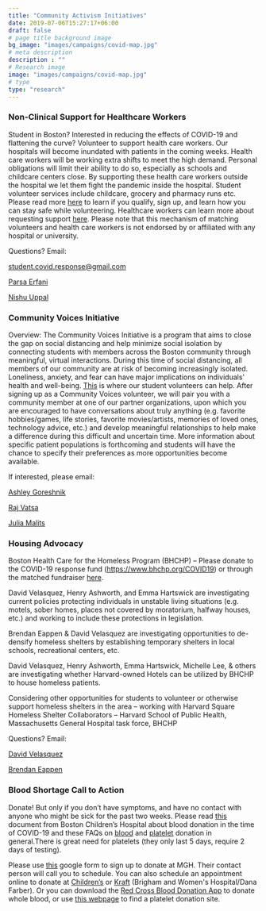 ```yaml
---
title: "Community Activism Initiatives"
date: 2019-07-06T15:27:17+06:00
draft: false
# page title background image
bg_image: "images/campaigns/covid-map.jpg"
# meta description
description : ""
# Research image
image: "images/campaigns/covid-map.jpg"
# type
type: "research"
---
```


### Non-Clinical Support for Healthcare Workers

Student in Boston? Interested in reducing the effects of COVID-19 and flattening the curve? Volunteer to support health care workers. Our hospitals will become inundated with patients in the coming weeks. Health care workers will be working extra shifts to meet the high demand. Personal obligations will limit their ability to do so, especially as schools and childcare centers close. By supporting these health care workers outside the hospital we let them fight the pandemic inside the hospital. Student volunteer services include childcare, grocery and pharmacy runs etc. Please read more [here](https://docs.google.com/forms/d/1UiHsHiyT2u7yRh2g1CWHFuxtE0aCKADNR8BXaX9WsnM/viewform?edit_requested=true) to learn if you qualify, sign up, and learn how you can stay safe while volunteering. Healthcare workers can learn more about requesting support [here](https://forms.gle/sxLQRmPvrLbZHcV2A). Please note that this mechanism of matching volunteers and health care workers is not endorsed by or affiliated with any hospital or university.

Questions? Email:

student.covid.response@gmail.com

[Parsa Erfani](mailto:parsa_erfani@hms.harvard.edu)

[Nishu Uppal](mailto:nishant_uppal@hms.harvard.edu)
 
### Community Voices Initiative

Overview: The Community Voices Initiative is a program that aims to close the gap on social distancing and help minimize social isolation by connecting students with members across the Boston community through meaningful, virtual interactions. During this time of social distancing, all members of our community are at risk of becoming increasingly isolated. Loneliness, anxiety, and fear can have major implications on individuals' health and well-being. [This](https://docs.google.com/forms/d/e/1FAIpQLSelLJMBQo2YNAKeCCmXjJ_QAwwUO6BLVf9AE6FKfWudBfY3sQ/viewform) is where our student volunteers can help. After signing up as a Community Voices volunteer, we will pair you with a community member at one of our partner organizations, upon which you are encouraged to have conversations about truly anything (e.g. favorite hobbies/games, life stories, favorite movies/artists, memories of loved ones, technology advice, etc.) and develop meaningful relationships to help make a difference during this difficult and uncertain time. More information about specific patient populations is forthcoming and students will have the chance to specify their preferences as more opportunities become available.

If interested, please email: 

[Ashley Goreshnik](mailto:Ashley_Goreshnik@hms.harvard.edu)

[Raj Vatsa](mailto:Rajet_Vatsa@hms.harvard.edu)

[Julia Malits](mailto:Julia_Malits@hms.harvard.edu)
 
### Housing Advocacy

Boston Health Care for the Homeless Program (BHCHP) – Please donate to the COVID-19 response fund (https://www.bhchp.org/COVID19) or through the matched fundraiser [here](https://charity.gofundme.com/o/en/campaign/boston-health-care-for-the-homeless-program-covid-19-response/brendaneappen?utm_campaign=oc&utm_medium=facebook&utm_source=crowdrise&fbclid=IwAR3L4KEQazB4zCf2W23EBzfeJvowf0rlZ0jAsmeNQJ3eBC8fYu-rFg3NaR8). 

David Velasquez, Henry Ashworth, and Emma Hartswick are investigating current policies protecting individuals in unstable living situations (e.g. motels, sober homes, places not covered by moratorium, halfway houses, etc.) and working to include these protections in legislation.

Brendan Eappen & David Velasquez are investigating opportunities to de-densify homeless shelters by establishing temporary shelters in local schools, recreational centers, etc.

David Velasquez, Henry Ashworth, Emma Hartswick, Michelle Lee, & others are investigating whether Harvard-owned Hotels can be utilized by BHCHP to house homeless patients.

Considering other opportunities for students to volunteer or otherwise support homeless shelters in the area – working with Harvard Square Homeless Shelter
Collaborators – Harvard School of Public Health, Massachusetts General Hospital task force, BHCHP
 
Questions? Email:

[David Velasquez](mailto:david_velasquez@hms.harvard.edu)

[Brendan Eappen](mailto:brendan_eappen@hms.harvard.edu)

### Blood Shortage Call to Action

Donate! But only if you don’t have symptoms, and have no contact with anyone who might be sick for the past two weeks. Please read [this](https://urldefense.proofpoint.com/v2/url?u=https-3A__www.childrenshospital.org_-2D_media_Ways-2Dto-2DHelp_Donate-2DBlood_covid-2D19-2Dblood-2Ddonor-2Dnotice-2D031720.ashx-3Fla-3Den-26hash-3DE86143AB62DE39EAE569A54FA803721EC5FEF22B&d=DwMFaQ&c=WO-RGvefibhHBZq3fL85hQ&r=D-_0TD7UKXJzfNWWi8GzoEscfxuYxdV9NXJFB7ukMy8&m=BAsSHAMfDeKshoE2ediDshnx4XYcsUnspmlB4JpB4pc&s=j4HzMxkRxYapOzSNEG-Wrihu6jEvjfnBGfLT7wXqjSk&e=) document from Boston Children’s Hospital about blood donation in the time of COVID-19 and these FAQs on [blood](https://urldefense.proofpoint.com/v2/url?u=https-3A__drive.google.com_file_d_1EpVkzqabL3DHIsnexFrb05z1gaA4lgj-5F_view-3Fusp-3Dsharing&d=DwMFaQ&c=WO-RGvefibhHBZq3fL85hQ&r=D-_0TD7UKXJzfNWWi8GzoEscfxuYxdV9NXJFB7ukMy8&m=BAsSHAMfDeKshoE2ediDshnx4XYcsUnspmlB4JpB4pc&s=6aJWZVEJNe8aWALotJ8h89zBw1tvQbXV13rOE6ufnpE&e=) and [platelet](https://urldefense.proofpoint.com/v2/url?u=https-3A__drive.google.com_open-3Fid-3D1xjm6d6I4GbF-5FL-2DnuWEK0hN34uSw8MWSv&d=DwMFaQ&c=WO-RGvefibhHBZq3fL85hQ&r=D-_0TD7UKXJzfNWWi8GzoEscfxuYxdV9NXJFB7ukMy8&m=BAsSHAMfDeKshoE2ediDshnx4XYcsUnspmlB4JpB4pc&s=hX70jzt0aIW9lwfpNXeZd2GnVx8dNLW_1vM2fRa8WuY&e=) donation in general.There is great need for platelets (they only last 5 days, require 2 days of testing).

Please use [this](https://urldefense.proofpoint.com/v2/url?u=https-3A__docs.google.com_forms_d_e_1FAIpQLSfEP9mBJ2oyIFL6nYf0NY1OAVwD-2D2rGPrHprXhghdbNLMcq1g_viewform&d=DwMFaQ&c=WO-RGvefibhHBZq3fL85hQ&r=D-_0TD7UKXJzfNWWi8GzoEscfxuYxdV9NXJFB7ukMy8&m=BAsSHAMfDeKshoE2ediDshnx4XYcsUnspmlB4JpB4pc&s=COtJDuB_eDLh1PSXQZhpQWBCVB8yea3yQLKZjV4Ox0w&e=) google form to sign up to donate at MGH. Their contact person will call you to schedule. You can also schedule an appointment online to donate at [Children’s](https://urldefense.proofpoint.com/v2/url?u=https-3A__www.halfpints.childrenshospital.org_&d=DwMFaQ&c=WO-RGvefibhHBZq3fL85hQ&r=D-_0TD7UKXJzfNWWi8GzoEscfxuYxdV9NXJFB7ukMy8&m=BAsSHAMfDeKshoE2ediDshnx4XYcsUnspmlB4JpB4pc&s=tgrySa9gJKXGoSQWRXFgckjGt46FPDkw1VWsXYcoqkU&e=) or [Kraft](https://urldefense.proofpoint.com/v2/url?u=https-3A__donor.kraftfamilyblooddonorcenter.org_donor_auth_signin&d=DwMFaQ&c=WO-RGvefibhHBZq3fL85hQ&r=D-_0TD7UKXJzfNWWi8GzoEscfxuYxdV9NXJFB7ukMy8&m=BAsSHAMfDeKshoE2ediDshnx4XYcsUnspmlB4JpB4pc&s=UHRyrIKUiA59voSpen4l4UWdx4rdOxFRFPqCLoxj9CE&e=) (Brigham and Women's Hospital/Dana Farber). Or you can download the [Red Cross Blood Donation App](https://urldefense.proofpoint.com/v2/url?u=https-3A__www.redcrossblood.org_blood-2Ddonor-2Dapp.html&d=DwMFaQ&c=WO-RGvefibhHBZq3fL85hQ&r=D-_0TD7UKXJzfNWWi8GzoEscfxuYxdV9NXJFB7ukMy8&m=BAsSHAMfDeKshoE2ediDshnx4XYcsUnspmlB4JpB4pc&s=Zx3tfgq2vI_ClG2E-NwoPTvyqMHI-rO49wH0_51DqHg&e=) to donate whole blood, or use [this webpage](https://urldefense.proofpoint.com/v2/url?u=https-3A__www.redcrossblood.org_give.html_drive-2Dresults-3Fdt-3DPL-26zipSponsor-3D02139&d=DwMFaQ&c=WO-RGvefibhHBZq3fL85hQ&r=D-_0TD7UKXJzfNWWi8GzoEscfxuYxdV9NXJFB7ukMy8&m=BAsSHAMfDeKshoE2ediDshnx4XYcsUnspmlB4JpB4pc&s=Agmv2EsV3W2-LmsAzQ6zxqK6KJMpm1q8NZlBTLJiCzs&e=) to find a platelet donation site.
